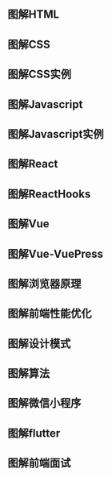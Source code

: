 ## 图解HTML
## 图解CSS
## 图解CSS实例
## 图解Javascript
## 图解Javascript实例
## 图解React
## 图解ReactHooks
## 图解Vue
## 图解Vue-VuePress
## 图解浏览器原理
## 图解前端性能优化
## 图解设计模式
## 图解算法
## 图解微信小程序
## 图解flutter
## 图解前端面试
